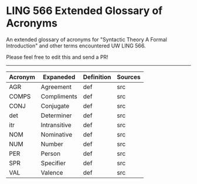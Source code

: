 # LING 566 Extended Glossary of Acronyms

An extended glossary of acronyms for "Syntactic Theory A Formal Introduction" and other terms encountered UW LING 566.

Please feel free to edit this and send a PR!

---

<!-- Please keep this alphabetized. :) 

Copy-paste template row:

| acronym | word | definition | src |
-->


| Acronym       | Expaneded     | Definition | Sources  |
| ------------- | ------------- | ---------- | ---------|
| AGR | Agreement | def | src |
| COMPS  | Compliments  | def | src |
| CONJ | Conjugate | def | src |
| det | Determiner | def | src |
| itr  | Intransitive  | def | src |
| NOM | Nominative | def | src |
| NUM | Number | def | src |
| PER | Person | def | src |
| SPR | Specifier | def | src |
| VAL | Valence | def | src |
